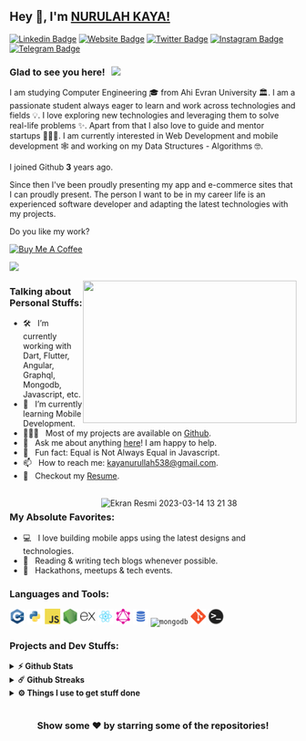 ## Hey 👋, I'm [NURULAH KAYA!](https://github.com/nurllhk/)

[![Linkedin Badge](https://img.shields.io/badge/-LinkedIn-0e76a8?style=flat-square&logo=Linkedin&logoColor=white)](https://www.linkedin.com/in/nurulah-kaya-10a88320a/)
[![Website Badge](https://img.shields.io/badge/Website-3b5998?style=flat-square&logo=google-chrome&logoColor=white)](http://webdunyamda.com/)
[![Twitter Badge](https://img.shields.io/badge/-Twitter-00acee?style=flat-square&logo=Twitter&logoColor=white)](https://twitter.com/webdunyamda)
[![Instagram Badge](https://img.shields.io/badge/-Instagram-e4405f?style=flat-square&logo=Instagram&logoColor=white)](https://instagram.com/nurllh.k/)
[![Telegram Badge](https://img.shields.io/badge/-Telegram-0088cc?style=flat-square&logo=Telegram&logoColor=white)](https://t.me/nurllhk)

### Glad to see you here! &nbsp; ![](https://visitor-badge.glitch.me/badge?page_id=iampavangandhi.iampavangandhi&style=flat-square&color=0088cc)

I am studying Computer Engineering 🎓 from Ahi Evran University 🏛. I am a passionate student always eager to learn and work across technologies and fields 💡. I love exploring new technologies and leveraging them to solve real-life problems ✨. Apart from that I also love to guide and mentor startups 👨🏻‍💻. I am currently interested in Web Development and mobile development 🕸️ and working on my Data Structures - Algorithms 🤓.

I joined Github **3** years ago.

Since then I've been proudly presenting my app and e-commerce sites that I can proudly present. The person I want to be in my career life is an experienced software developer and adapting the latest technologies with my projects.

Do you like my work?


<a href="https://www.buymeacoffee.com/kayanurullU" target="_blank"><img src="https://cdn.buymeacoffee.com/buttons/v2/default-yellow.png" alt="Buy Me A Coffee" height="60px" width="217px" ></a>

[![](https://gitwar.herokuapp.com/badge?username=iampavangandhi&label=Gitwar%20Profile%20Score&style=for-the-badge&color=0088cc)](https://gitwar.herokuapp.com/)

<img align="right" height="250" width="375" alt="" src="https://raw.githubusercontent.com/iampavangandhi/iampavangandhi/master/gifs/coder.gif" />

### Talking about Personal Stuffs:

- 🛠 &nbsp; I’m currently working with Dart, Flutter, Angular, <br /> Graphql, Mongodb, Javascript, etc.
- 🚀 &nbsp; I’m currently learning Mobile Development.
- 👨🏻‍💻 &nbsp; Most of my projects are available on [Github](https://github.com/nurllhk).
- 💬 &nbsp; Ask me about anything [here](https://github.com/nurllhk)! I am happy to help.
- 👾 &nbsp; Fun fact: Equal is Not Always Equal in Javascript.
- 📫 &nbsp; How to reach me: kayanurullah538@gmail.com.
- 📝 &nbsp; Checkout my [Resume](https://github.com/nurllhk/nkcv/blob/main/NURULAH_KAYA.pdf).

</br>


<a href='github.com/nurllhk'>
<img width="343" align='right' alt="Ekran Resmi 2023-03-14 13 21 38" src="https://user-images.githubusercontent.com/79688257/224970855-0288d1a7-85f7-49a2-9962-41990ffd1047.png">
</a>

### My Absolute Favorites:

- 💻 &nbsp; I love building mobile apps using the latest designs and technologies.
- 📰 &nbsp; Reading & writing tech blogs whenever possible.
- 🍕 &nbsp; Hackathons, meetups & tech events.

### Languages and Tools:

<code><img height="27" src="https://raw.githubusercontent.com/github/explore/80688e429a7d4ef2fca1e82350fe8e3517d3494d/topics/cpp/cpp.png" alt="cpp"></code>
<code><img height="27" src="https://raw.githubusercontent.com/github/explore/80688e429a7d4ef2fca1e82350fe8e3517d3494d/topics/python/python.png" alt="python"></code>
<code><img height="27" src="https://raw.githubusercontent.com/github/explore/80688e429a7d4ef2fca1e82350fe8e3517d3494d/topics/javascript/javascript.png" alt="javascript"></code>
<code><img height="27" src="https://raw.githubusercontent.com/github/explore/80688e429a7d4ef2fca1e82350fe8e3517d3494d/topics/nodejs/nodejs.png" alt="nodejs"></code>
<code><img height="27" src="https://raw.githubusercontent.com/devicons/devicon/master/icons/express/express-original.svg" alt="expressjs"></code>
<code><img height="27" src="https://raw.githubusercontent.com/github/explore/80688e429a7d4ef2fca1e82350fe8e3517d3494d/topics/react/react.png" alt="react"></code>
<code><img height="27" src="https://raw.githubusercontent.com/github/explore/80688e429a7d4ef2fca1e82350fe8e3517d3494d/topics/graphql/graphql.png" alt="graphql"></code>
<code><img height="27" src="https://raw.githubusercontent.com/github/explore/80688e429a7d4ef2fca1e82350fe8e3517d3494d/topics/sql/sql.png" alt="sql"></code>
<code><img height="27" src="https://encrypted-tbn0.gstatic.com/images?q=tbn%3AANd9GcSTTzPAw-55ssm1Im594xYZ9eRQu2JylrkYLg&usqp=CAU" alt="mongodb"></code>
<code><img height="27" src="https://raw.githubusercontent.com/devicons/devicon/master/icons/git/git-original.svg" alt="git"></code>
<code><img height="27" src="https://raw.githubusercontent.com/github/explore/80688e429a7d4ef2fca1e82350fe8e3517d3494d/topics/terminal/terminal.png" alt="terminal"></code>

<!--
<code><img height="25" src="https://raw.githubusercontent.com/github/explore/80688e429a7d4ef2fca1e82350fe8e3517d3494d/topics/sass/sass.png" alt="sass"></code>
-->

### Projects and Dev Stuffs:

<details>	
  <summary><b>⚡ Github Stats</b></summary>

  <br />
  <img height="180em" src="https://github-readme-stats.vercel.app/api?username=nurllhk&show_icons=true&hide_border=true&&count_private=true&include_all_commits=true" />
  <img height="180em" src="https://github-readme-stats.vercel.app/api/top-langs/?username=nurllhk&exclude_repo=KNN-Image-Classification&show_icons=true&hide_border=true&layout=compact&langs_count=8"/>
</details>

<details>	
  <summary><b>☄️ Github Streaks</b></summary>

  <br />
  <img height="180em" src="https://github-readme-streak-stats.herokuapp.com/?user=nurllhk&hide_border=true" />
</details>


 
<details>	
  <br />
  <summary><b>⚙️ Things I use to get stuff done</b></summary>
  	<ul>
  	    <li><b>OS:</b> Mac </li>
	    <li><b>Laptop: </b> Macbook Air</li>
  	    <li><b>Browser: </b> Safari Web Browser</li>
	    <li><b>Terminal: </b> ZSH: Oh My Zsh (PowerLevel10k)</li>
	    <li><b>Code Editor:</b> VSCode - The best editor out there.</li>
	    <li><b>To Stay Updated:</b> Dev.to, Medium, Linkedin and Twitter.</li>
	    <br />
	⚛️ Checkout My VSCode Configrations <a href="https://gist.github.com/nurllhk/039b1dc5a7cdcb007ab3691814d53130">Here</a>.
	</ul>	
</details>

#

<div align="center">

### Show some ❤️ by starring some of the repositories!

</div>
